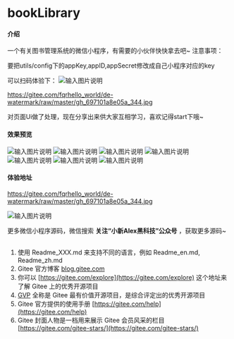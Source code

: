 # bookLibrary
#### 介绍
一个有关图书管理系统的微信小程序，有需要的小伙伴快快拿去吧~
注意事项：

要把utils/config下的appKey,appID,appSecret修改成自己小程序对应的key

可以扫码体验下：
![输入图片说明](https://gitee.com/fqrhello_world/de-watermark/raw/master/gh_697101a8e05a_344.jpg)

 https://gitee.com/fqrhello_world/de-watermark/raw/master/gh_697101a8e05a_344.jpg

对页面Ui做了处理，现在分享出来供大家互相学习，喜欢记得start下哦~


#### 效果预览
![输入图片说明](assets/img/1.png)
![输入图片说明](assets/img/2.png)
![输入图片说明](assets/img/3.png)
![输入图片说明](assets/img/4.png)
![输入图片说明](assets/img/5.png)
![输入图片说明](assets/img/6.png)
![输入图片说明](assets/img/7.png)

#### 体验地址
https://gitee.com/fqrhello_world/de-watermark/raw/master/gh_697101a8e05a_344.jpg

![输入图片说明](https://gitee.com/fqrhello_world/de-watermark/raw/master/gh_697101a8e05a_344.jpg)

更多微信小程序源码，微信搜索  **关注“小新Alex黑科技”公众号** ，获取更多源码~
##

1.  使用 Readme\_XXX.md 来支持不同的语言，例如 Readme\_en.md, Readme\_zh.md
2.  Gitee 官方博客 [blog.gitee.com](https://blog.gitee.com)
3.  你可以 [https://gitee.com/explore](https://gitee.com/explore) 这个地址来了解 Gitee 上的优秀开源项目
4.  [GVP](https://gitee.com/gvp) 全称是 Gitee 最有价值开源项目，是综合评定出的优秀开源项目
5.  Gitee 官方提供的使用手册 [https://gitee.com/help](https://gitee.com/help)
6.  Gitee 封面人物是一档用来展示 Gitee 会员风采的栏目 [https://gitee.com/gitee-stars/](https://gitee.com/gitee-stars/)


